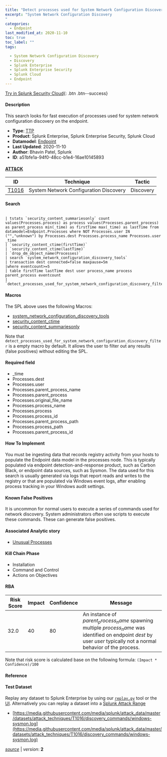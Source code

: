 ```yaml
---
title: "Detect processes used for System Network Configuration Discovery"
excerpt: "System Network Configuration Discovery
"
categories:
  - Endpoint
last_modified_at: 2020-11-10
toc: true
toc_label: ""
tags:

  - System Network Configuration Discovery
  - Discovery
  - Splunk Enterprise
  - Splunk Enterprise Security
  - Splunk Cloud
  - Endpoint
---
```




[Try in Splunk Security Cloud](https://www.splunk.com/en_us/cyber-security.html){: .btn .btn--success}

#### Description

This search looks for fast execution of processes used for system network configuration discovery on the endpoint.

- **Type**: [TTP](https://github.com/splunk/security_content/wiki/object-Analytic-Types)
- **Product**: Splunk Enterprise, Splunk Enterprise Security, Splunk Cloud
- **Datamodel**: [Endpoint](https://docs.splunk.com/Documentation/CIM/latest/User/Endpoint)
- **Last Updated**: 2020-11-10
- **Author**: Bhavin Patel, Splunk
- **ID**: a51bfe1a-94f0-48cc-b1e4-16ae10145893


#### [ATT&CK](https://attack.mitre.org/)

| ID             | Technique        |  Tactic             |
| -------------- | ---------------- |-------------------- |
| [T1016](https://attack.mitre.org/techniques/T1016/) | System Network Configuration Discovery | Discovery |

#### Search

```

| tstats `security_content_summariesonly` count values(Processes.process) as process values(Processes.parent_process) as parent_process min(_time) as firstTime max(_time) as lastTime from datamodel=Endpoint.Processes where NOT Processes.user IN ("","unknown") by Processes.dest Processes.process_name Processes.user _time 
| `security_content_ctime(firstTime)` 
| `security_content_ctime(lastTime)` 
| `drop_dm_object_name(Processes)` 
| search `system_network_configuration_discovery_tools` 
| transaction dest connected=false maxpause=5m 
|where eventcount>=5 
| table firstTime lastTime dest user process_name process parent_process eventcount 
| `detect_processes_used_for_system_network_configuration_discovery_filter`
```

#### Macros
The SPL above uses the following Macros:
* [system_network_configuration_discovery_tools](https://github.com/splunk/security_content/blob/develop/macros/system_network_configuration_discovery_tools.yml)
* [security_content_ctime](https://github.com/splunk/security_content/blob/develop/macros/security_content_ctime.yml)
* [security_content_summariesonly](https://github.com/splunk/security_content/blob/develop/macros/security_content_summariesonly.yml)

Note that `detect_processes_used_for_system_network_configuration_discovery_filter` is a empty macro by default. It allows the user to filter out any results (false positives) without editing the SPL.

#### Required field
* _time
* Processes.dest
* Processes.user
* Processes.parent_process_name
* Processes.parent_process
* Processes.original_file_name
* Processes.process_name
* Processes.process
* Processes.process_id
* Processes.parent_process_path
* Processes.process_path
* Processes.parent_process_id


#### How To Implement
You must be ingesting data that records registry activity from your hosts to populate the Endpoint data model in the processes node. This is typically populated via endpoint detection-and-response product, such as Carbon Black, or endpoint data sources, such as Sysmon. The data used for this search is usually generated via logs that report reads and writes to the registry or that are populated via Windows event logs, after enabling process tracking in your Windows audit settings.

#### Known False Positives
It is uncommon for normal users to execute a series of commands used for network discovery. System administrators often use scripts to execute these commands. These can generate false positives.

#### Associated Analytic story
* [Unusual Processes](/stories/unusual_processes)


#### Kill Chain Phase
* Installation
* Command and Control
* Actions on Objectives



#### RBA

| Risk Score  | Impact      | Confidence   | Message      |
| ----------- | ----------- |--------------|--------------|
| 32.0 | 40 | 80 | An instance of $parent_process_name$ spawning multiple $process_name$ was identified on endpoint $dest$ by user $user$ typically not a normal behavior of the process. |


Note that risk score is calculated base on the following formula: `(Impact * Confidence)/100`



#### Reference


#### Test Dataset
Replay any dataset to Splunk Enterprise by using our [`replay.py`](https://github.com/splunk/attack_data#using-replaypy) tool or the [UI](https://github.com/splunk/attack_data#using-ui).
Alternatively you can replay a dataset into a [Splunk Attack Range](https://github.com/splunk/attack_range#replay-dumps-into-attack-range-splunk-server)


* [https://media.githubusercontent.com/media/splunk/attack_data/master/datasets/attack_techniques/T1016/discovery_commands/windows-sysmon.log](https://media.githubusercontent.com/media/splunk/attack_data/master/datasets/attack_techniques/T1016/discovery_commands/windows-sysmon.log)



[*source*](https://github.com/splunk/security_content/tree/develop/detections/endpoint/detect_processes_used_for_system_network_configuration_discovery.yml) \| *version*: **2**